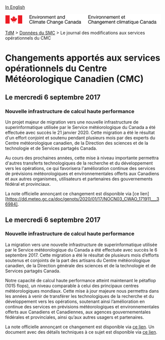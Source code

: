 [In English](changelog_multisystems_en.md)

![ECCC logo](../img_eccc-logo.png)

[TdM](../readme_fr.md) > [Données du SMC](readme_fr.md) > Le journal des modifications aux services opérationnels du CMC


# Changements apportés aux services opérationnels du Centre Météorologique Canadien (CMC)


## Le mercredi 6 septembre 2017

### Nouvelle infrastructure de calcul haute performance

Un projet majeur de migration vers une nouvelle infrastructure de superinformatique utilisée par le Service météorologique du Canada a été effectuée avec succès le 21 janvier 2020. Cette migration a été le résultat d'un effort conjoint et soutenu pendant plusieurs mois par des experts du Centre météorologique canadien, de la Direction des sciences et de la technologie et de Services partagés Canada.

Au cours des prochaines années, cette mise à niveau importante permettra d'autres transferts technologiques de la recherche et du développement vers les opérations, ce qui favorisera l'amélioration continue des services de prévisions météorologiques et environnementales offerts aux Canadiens et aux autres organismes, utilisateurs et partenaires des gouvernements fédéral et provinciaux.

La note officielle annonçant ce changement est disponible via [ce lien][https://dd.meteo.gc.ca/doc/genots/2020/01/17/NOCN03_CWAO_171911___36984].


## Le mercredi 6 septembre 2017

### Nouvelle infrastructure de calcul haute performance

La migration vers une nouvelle infrastructure de superinformatique utilisée par le Service météorologique du Canada a été effectuée avec succès le 6 septembre 2017. Cette migration a été le résultat de plusieurs mois d’efforts soutenus et conjoints de la part des artisans du Centre météorologique canadien, de la Direction générale des sciences et de la technologie et de Services partagés Canada.

Notre capacité de calcul haute performance atteint maintenant le pétaflop (1015 flops), un niveau comparable à celui des principaux centres météorologiques mondiaux. Cette mise à jour majeure nous permettra dans les années à venir de transférer les technologiques de la recherche et du développement vers les opérations, soutenant ainsi l’amélioration en continue des services en prévisions météorologiques et environnementales offerts aux Canadiens et Canadiennes, aux agences gouvernementales fédérales et provinciales, ainsi qu’aux autres usagers et partenaires.

La note officielle annonçant ce changement est disponible via [ce lien](https://dd.meteo.gc.ca/doc/genots/2017/08/31/NOCN03_CWAO_312003___11256).
Un document avec des détails techniques à ce sujet est disponible via [ce lien](https://collaboration.cmc.ec.gc.ca/cmc/CMOI/product_guide/docs/tech_notes/HPC_Migration2017_tech_f.pdf).
